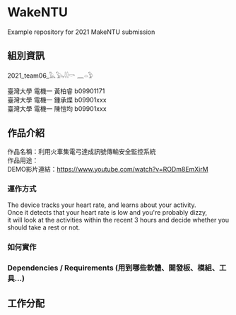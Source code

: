 # WakeNTU
Example repository for 2021 MakeNTU submission

## 組別資訊
2021_team06_𓅓𓅂𓇌𓎡	𓈖𓏏𓅱

臺灣大學 電機一 黃柏睿 b09901171 <br>
臺灣大學 電機一 鍾承煠 b09901xxx <br>
臺灣大學 電機一 陳愷均 b09901xxx <br>

## 作品介紹
作品名稱：利用火車集電弓達成訊號傳輸安全監控系統 <br>
作品用途： <br>
DEMO影片連結：https://www.youtube.com/watch?v=RODm8EmXirM

### 運作方式
The device tracks your heart rate, and learns about your activity. <br>
Once it detects that your heart rate is low and you're probably dizzy, <br>
it will look at the activities within the recent 3 hours and decide whether you should take a rest or not.

### 如何實作

### Dependencies / Requirements (用到哪些軟體、開發板、模組、工具...)

## 工作分配
